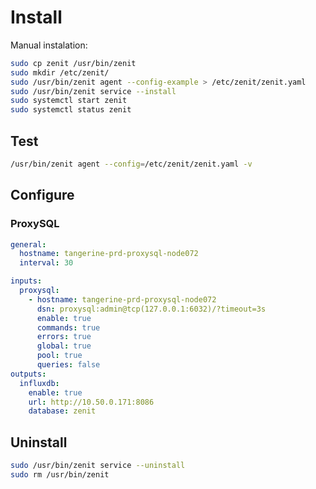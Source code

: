 # Install

Manual instalation:

```bash
sudo cp zenit /usr/bin/zenit
sudo mkdir /etc/zenit/
sudo /usr/bin/zenit agent --config-example > /etc/zenit/zenit.yaml
sudo /usr/bin/zenit service --install
sudo systemctl start zenit
sudo systemctl status zenit
```

## Test

```bash
/usr/bin/zenit agent --config=/etc/zenit/zenit.yaml -v
```

## Configure

### ProxySQL

```yaml
general:
  hostname: tangerine-prd-proxysql-node072
  interval: 30

inputs:
  proxysql:
    - hostname: tangerine-prd-proxysql-node072
      dsn: proxysql:admin@tcp(127.0.0.1:6032)/?timeout=3s
      enable: true
      commands: true
      errors: true
      global: true
      pool: true
      queries: false
outputs:
  influxdb:
    enable: true
    url: http://10.50.0.171:8086
    database: zenit
 ```

## Uninstall

```bash
sudo /usr/bin/zenit service --uninstall
sudo rm /usr/bin/zenit
```
